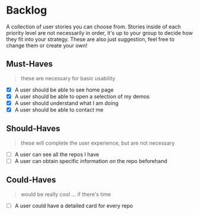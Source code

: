 # Backlog

A collection of user stories you can choose from. Stories inside of each priority level are not necessarily in order, it's up to your group to decide how they fit into your strategy. These are also just suggestion, feel free to change them or create your own!

## Must-Haves

> these are necessary for basic usability

- [x] A user should be able to see home page 
- [x] A user should be able to open a selection of my demos
- [x] A user should understand what I am doing
- [x] A user should be able to contact me

## Should-Haves

> these will complete the user experience, but are not necessary

- [ ] A user can see all the repos I have
- [ ] A user can obtain specific information on the repo beforehand

## Could-Haves

> would be really cool ... if there's time

- [ ] A user could have a detailed card for every repo